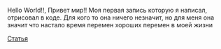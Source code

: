 Hello World!!, Привет мир!! 
Моя первая запись которую я написал, отрисовал в коде. Для кого то она ничего незначит, но для меня она значит что настало время перемен хороших перемен в моей жизни

[Статья](https://ru.hexlet.io/blog/posts/moy-chelovek-menya-ponimaet-istoriya-frazy-hello-world-i-ee-analogov)